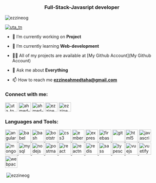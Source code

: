 <h3 align="center">Full-Stack-Javasript developer</h3>

<p align="left"> <img src="https://komarev.com/ghpvc/?username=ezzineog&label=Profile%20views&color=0e75b6&style=flat" alt="ezzineog" /> </p>

<p align="left"> <a href="https://twitter.com/uta_tn" target="blank"><img src="https://img.shields.io/twitter/follow/EzzineOg?logo=twitter&style=for-the-badge" alt="uta_tn" /></a> </p>

- 🔭 I’m currently working on **Project**

- 🌱 I’m currently learning **Web-development**

- 👨‍💻 All of my projects are available at [My Github Account](My Github Account)

- 💬 Ask me about **Everything**

- 📫 How to reach me **ezzineahmedtaha@gmail.com**

<h3 align="left">Connect with me:</h3>
<p align="left">
<a href="https://twitter.com/uta_tn" target="blank"><img align="center" src="https://cdn.jsdelivr.net/npm/simple-icons@3.0.1/icons/twitter.svg" alt="uta_tn" height="30" width="40" /></a>
<a href="https://linkedin.com/in/ahmed-taha-07a9881aa/" target="blank"><img align="center" src="https://cdn.jsdelivr.net/npm/simple-icons@3.0.1/icons/linkedin.svg" alt="ahmed-taha-07a9881aa/" height="30" width="40" /></a>
<a href="https://stackoverflow.com/users/ahmed-taha-ezzine" target="blank"><img align="center" src="https://cdn.jsdelivr.net/npm/simple-icons@3.0.1/icons/stackoverflow.svg" alt="ahmed-taha-ezzine" height="30" width="40" /></a>
<a href="https://fb.com/ezzine.og" target="blank"><img align="center" src="https://cdn.jsdelivr.net/npm/simple-icons@3.0.1/icons/facebook.svg" alt="ezzine.og" height="30" width="40" /></a>
<a href="https://instagram.com/ezzine.og" target="blank"><img align="center" src="https://cdn.jsdelivr.net/npm/simple-icons@3.0.1/icons/instagram.svg" alt="ezzine.og" height="30" width="40" /></a>
</p>

<h3 align="left">Languages and Tools:</h3>
<p align="left"> <a href="https://angular.io" target="_blank"> <img src="https://devicons.github.io/devicon/devicon.git/icons/angularjs/angularjs-original.svg" alt="angularjs" width="40" height="40"/> </a> <a href="https://babeljs.io/" target="_blank"> <img src="https://www.vectorlogo.zone/logos/babeljs/babeljs-icon.svg" alt="babel" width="40" height="40"/> </a> <a href="https://www.gnu.org/software/bash/" target="_blank"> <img src="https://www.vectorlogo.zone/logos/gnu_bash/gnu_bash-icon.svg" alt="bash" width="40" height="40"/> </a> <a href="https://getbootstrap.com" target="_blank"> <img src="https://devicons.github.io/devicon/devicon.git/icons/bootstrap/bootstrap-plain.svg" alt="bootstrap" width="40" height="40"/> </a> <a href="https://www.w3schools.com/css/" target="_blank"> <img src="https://devicons.github.io/devicon/devicon.git/icons/css3/css3-original-wordmark.svg" alt="css3" width="40" height="40"/> </a> <a href="https://emberjs.com/" target="_blank"> <img src="https://devicons.github.io/devicon/devicon.git/icons/ember/ember-original-wordmark.svg" alt="ember" width="40" height="40"/> </a> <a href="https://expressjs.com" target="_blank"> <img src="https://devicons.github.io/devicon/devicon.git/icons/express/express-original-wordmark.svg" alt="express" width="40" height="40"/> </a> <a href="https://firebase.google.com/" target="_blank"> <img src="https://www.vectorlogo.zone/logos/firebase/firebase-icon.svg" alt="firebase" width="40" height="40"/> </a> <a href="https://git-scm.com/" target="_blank"> <img src="https://www.vectorlogo.zone/logos/git-scm/git-scm-icon.svg" alt="git" width="40" height="40"/> </a> <a href="https://www.w3.org/html/" target="_blank"> <img src="https://devicons.github.io/devicon/devicon.git/icons/html5/html5-original-wordmark.svg" alt="html5" width="40" height="40"/> </a> <a href="https://developer.mozilla.org/en-US/docs/Web/JavaScript" target="_blank"> <img src="https://devicons.github.io/devicon/devicon.git/icons/javascript/javascript-original.svg" alt="javascript" width="40" height="40"/> </a> <a href="https://www.mongodb.com/" target="_blank"> <img src="https://devicons.github.io/devicon/devicon.git/icons/mongodb/mongodb-original-wordmark.svg" alt="mongodb" width="40" height="40"/> </a> <a href="https://www.mysql.com/" target="_blank"> <img src="https://devicons.github.io/devicon/devicon.git/icons/mysql/mysql-original-wordmark.svg" alt="mysql" width="40" height="40"/> </a> <a href="https://nodejs.org" target="_blank"> <img src="https://devicons.github.io/devicon/devicon.git/icons/nodejs/nodejs-original-wordmark.svg" alt="nodejs" width="40" height="40"/> </a> <a href="https://postman.com" target="_blank"> <img src="https://www.vectorlogo.zone/logos/getpostman/getpostman-icon.svg" alt="postman" width="40" height="40"/> </a> <a href="https://reactjs.org/" target="_blank"> <img src="https://devicons.github.io/devicon/devicon.git/icons/react/react-original-wordmark.svg" alt="react" width="40" height="40"/> </a> <a href="https://reactnative.dev/" target="_blank"> <img src="https://reactnative.dev/img/header_logo.svg" alt="reactnative" width="40" height="40"/> </a> <a href="https://redis.io" target="_blank"> <img src="https://devicons.github.io/devicon/devicon.git/icons/redis/redis-original-wordmark.svg" alt="redis" width="40" height="40"/> </a> <a href="https://sass-lang.com" target="_blank"> <img src="https://devicons.github.io/devicon/devicon.git/icons/sass/sass-original.svg" alt="sass" width="40" height="40"/> </a> <a href="https://www.typescriptlang.org/" target="_blank"> <img src="https://devicons.github.io/devicon/devicon.git/icons/typescript/typescript-original.svg" alt="typescript" width="40" height="40"/> </a> <a href="https://vuejs.org/" target="_blank"> <img src="https://devicons.github.io/devicon/devicon.git/icons/vuejs/vuejs-original-wordmark.svg" alt="vuejs" width="40" height="40"/> </a> <a href="https://vuetifyjs.com/en/" target="_blank"> <img src="https://bestofjs.org/logos/vuetify.svg" alt="vuetify" width="40" height="40"/> </a> <a href="https://webpack.js.org" target="_blank"> <img src="https://devicons.github.io/devicon/devicon.git/icons/webpack/webpack-original.svg" alt="webpack" width="40" height="40"/> </a> </p>

<p>&nbsp;<img align="center" src="https://github-readme-stats.vercel.app/api?username=ezzineog&show_icons=true&locale=en" alt="ezzineog" /></p>
